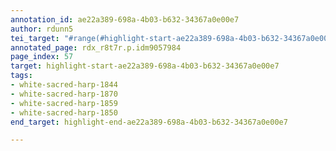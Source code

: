 ```yaml
---
annotation_id: ae22a389-698a-4b03-b632-34367a0e00e7
author: rdunn5
tei_target: "#range(#highlight-start-ae22a389-698a-4b03-b632-34367a0e00e7, #highlight-end-ae22a389-698a-4b03-b632-34367a0e00e7)"
annotated_page: rdx_r8t7r.p.idm9057984
page_index: 57
target: highlight-start-ae22a389-698a-4b03-b632-34367a0e00e7
tags:
- white-sacred-harp-1844
- white-sacred-harp-1870
- white-sacred-harp-1859
- white-sacred-harp-1850
end_target: highlight-end-ae22a389-698a-4b03-b632-34367a0e00e7

---
```

